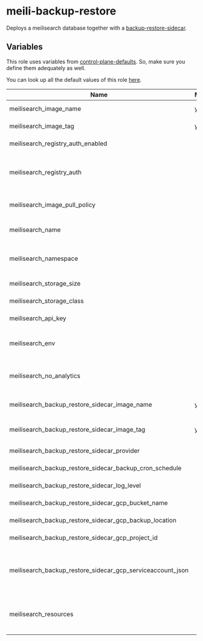# meili-backup-restore

Deploys a meilisearch database together with a [backup-restore-sidecar](https://github.com/metal-stack/backup-restore-sidecar).

## Variables

This role uses variables from [control-plane-defaults](/control-plane). So, make sure you define them adequately as well.

You can look up all the default values of this role [here](defaults/main/main.yaml).

| Name                                                       | Mandatory | Description                                                             |
| ---------------------------------------------------------- | --------- | ----------------------------------------------------------------------- |
| meilisearch_image_name                                     | yes       | Image version of the meilisearch                                        |
| meilisearch_image_tag                                      | yes       | Image tag of the meilisearch                                            |
| meilisearch_registry_auth_enabled                          |           | Enables registry authentication                                         |
| meilisearch_registry_auth                                  |           | The dockerconfigjson content used for registry authentication           |
| meilisearch_image_pull_policy                              |           | Image pull policy (defaults to IfNotPresent)                            |
| meilisearch_name                                           |           | The name of the meilisearch instance                                    |
| meilisearch_namespace                                      |           | The deployment's target namespace                                       |
| meilisearch_storage_size                                   |           | The size of the PVC                                                     |
| meilisearch_storage_class                                  |           | The storage class of the PVC                                            |
| meilisearch_api_key                                        |           | The api key for meilisearch                                             |
| meilisearch_env                                            |           | Sets the environment configuration for meilisearch                      |
| meilisearch_no_analytics                                   |           | Sets the no analytics configuration for meilisearch                     |
| meilisearch_backup_restore_sidecar_image_name              | yes       | Image version of the backup-restore-sidecar                             |
| meilisearch_backup_restore_sidecar_image_tag               | yes       | Image tag of the backup-restore-sidecar                                 |
| meilisearch_backup_restore_sidecar_provider                |           | The backup provider                                                     |
| meilisearch_backup_restore_sidecar_backup_cron_schedule    |           | The backup cron schedule                                                |
| meilisearch_backup_restore_sidecar_log_level               |           | The log level of the sidecar                                            |
| meilisearch_backup_restore_sidecar_gcp_bucket_name         |           | Bucket name of the GCP bucket                                           |
| meilisearch_backup_restore_sidecar_gcp_backup_location     |           | Location of the GCP bucket                                              |
| meilisearch_backup_restore_sidecar_gcp_project_id          |           | GCP project name                                                        |
| meilisearch_backup_restore_sidecar_gcp_serviceaccount_json |           | GCP Serviceaccount JSON string (service account requires bucket access) |
| meilisearch_resources                                      |           | The kubernetes resources for the actual meilisearch container           |
